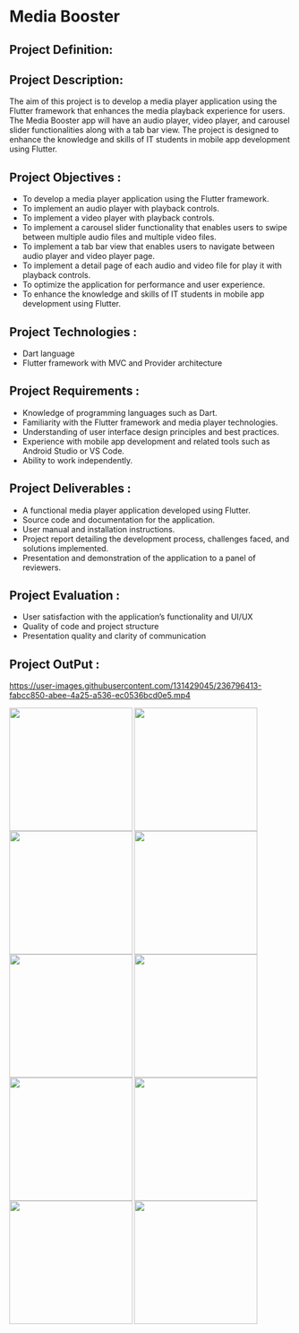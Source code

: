 # Media Booster

## Project Definition:

## Project Description:

The aim of this project is to develop a media player application using the Flutter framework that
enhances the media playback experience for users. The Media Booster app will have an audio
player, video player, and carousel slider functionalities along with a tab bar view. The project is
designed to enhance the knowledge and skills of IT students in mobile app development using
Flutter.

## Project Objectives :

- To develop a media player application using the Flutter framework.
- To implement an audio player with playback controls.
- To implement a video player with playback controls.
- To implement a carousel slider functionality that enables users to swipe between multiple audio
files and multiple video files.
- To implement a tab bar view that enables users to navigate between audio player and video
player page.
- To implement a detail page of each audio and video file for play it with playback controls.
- To optimize the application for performance and user experience.
- To enhance the knowledge and skills of IT students in mobile app development using Flutter.

## Project Technologies :

- Dart language
- Flutter framework with MVC and Provider architecture

## Project Requirements :

- Knowledge of programming languages such as Dart.
- Familiarity with the Flutter framework and media player technologies.
- Understanding of user interface design principles and best practices.
- Experience with mobile app development and related tools such as Android Studio or VS Code.
- Ability to work independently.

## Project Deliverables :

- A functional media player application developed using Flutter.
- Source code and documentation for the application.
- User manual and installation instructions.
- Project report detailing the development process, challenges faced, and solutions implemented.
- Presentation and demonstration of the application to a panel of reviewers.

## Project Evaluation :

- User satisfaction with the application’s functionality and UI/UX
- Quality of code and project structure
- Presentation quality and clarity of communication

## Project OutPut :

https://user-images.githubusercontent.com/131429045/236796413-fabcc850-abee-4a25-a536-ec0536bcd0e5.mp4



<img align="left" src="https://user-images.githubusercontent.com/131429045/236819665-82fa56b1-d229-42b0-85ed-249781522522.png" width="220px">
<img align="left" src="https://user-images.githubusercontent.com/131429045/236819670-e25eb3f8-41a6-432d-bef9-410fbe86cfb3.png" width="220px">
<img src="https://user-images.githubusercontent.com/131429045/236819678-e8b2375d-9441-40b6-9d69-d0d3ec187c9a.png" width="220px">

<img align="left" src="https://user-images.githubusercontent.com/131429045/236819682-5e2c9595-67f7-4bb0-b8df-72e5ea30b88b.png" width="220px">
<img align="left" src="https://user-images.githubusercontent.com/131429045/236819696-4cd7e86f-2b40-48d1-bd64-dae42b083cd7.png" width="220px">
<img src="https://user-images.githubusercontent.com/131429045/236819699-81df951f-7cdd-4025-b744-4271fda64410.png" width="220px">

<img align="left" src="https://user-images.githubusercontent.com/131429045/236819703-66e9c3cd-234e-4bde-a1f3-94ba48551c69.png" width="220px">
<img align="left" src="https://user-images.githubusercontent.com/131429045/236819721-205330ad-ff4d-4fa0-925e-ac4e8be8a7d6.png" width="220px">
<img align="left" src="https://user-images.githubusercontent.com/131429045/236819742-b789831c-2d54-4a8f-8466-658578f7effc.png" width="220px">
<img src="https://user-images.githubusercontent.com/131429045/236819747-72cea5f0-63f8-453a-a446-3da59998b029.png" width="220px">
